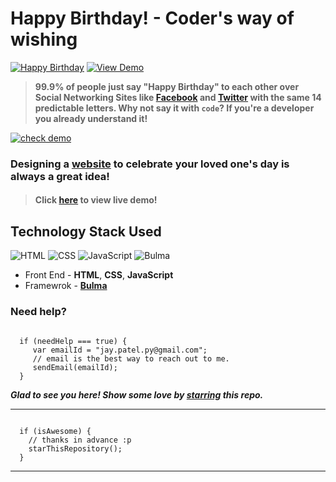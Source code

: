 # Happy Birthday! - Coder's way of wishing
[![Happy Birthday](https://img.shields.io/badge/Happy-Birthday-dodgerblue.svg?style=for-the-badge)](https://jpy-uwu.github.io/BirthDayWishes_Babbu/) [![View Demo](https://img.shields.io/badge/View-Demo-teal.svg?style=for-the-badge)](https://jpy-uwu.github.io/BirthDayWishes_Babbu/)
> **99.9% of people just say "Happy Birthday" to each other over Social Networking Sites like [Facebook](https://www.facebook.com/) and [Twitter](https://twitter.com/) with the same 14 predictable letters. Why not say it with `code`? If you're a developer you already understand it!**

[![check demo](https://forthebadge.com/images/badges/its-not-a-lie-if-you-believe-it.svg)](https://smilegupta.github.io/ShivanshuBday/)

### Designing a [website](https://jpy-uwu.github.io/BirthDayWishes_Babbu/) to celebrate your loved one's day is always a great idea!

> #### Click [here](https://jpy-uwu.github.io/BirthDayWishes_Babbu/) to view live demo!

## Technology Stack Used

![HTML](https://img.shields.io/badge/frontend-html-orange.svg?logo=html5&style=flat-square) 
![CSS](https://img.shields.io/badge/frontend-css-yellowgreen.svg?logo=css3&style=flat-square)
![JavaScript](https://img.shields.io/badge/frontend-javascript-yellow.svg?logo=javascript&style=flat-square)
![Bulma](https://img.shields.io/badge/framework-bulma-dodgerblue.svg?logo=bulma&style=flat-square)

- Front End - **HTML**, **CSS**, **JavaScript**
- Framewrok - **[Bulma](https://bulma.io/)**

### Need help?

```

  if (needHelp === true) {
     var emailId = "jay.patel.py@gmail.com";
     // email is the best way to reach out to me.
     sendEmail(emailId);
  }

```

***Glad to see you here! Show some love by [starring](https://jpy-uwu.github.io/BirthDayWishes_Babbu/) this repo.***

-----

```

  if (isAwesome) {
    // thanks in advance :p
    starThisRepository();
  }

```

******
